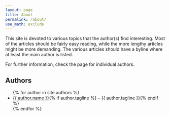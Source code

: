 ```yaml
---
layout: page
title: About
permalink: /about/
use_math: exclude
---
```


This site is devoted to various topics that the author(s) find interesting. Most of the articles should be fairly easy reading, while the more lengthy articles might be more demanding. The various articles should have a byline where at least the main author is listed.

For further information, check the page for individual authors.

## Authors

<ul class="leading">
{% for author in site.authors %}
<li><a href="{{ author.url }}">{{ author.name }}</a>{% if author.tagline %} – {{ author.tagline }}{% endif %}</li>
{% endfor %}
</ul>
